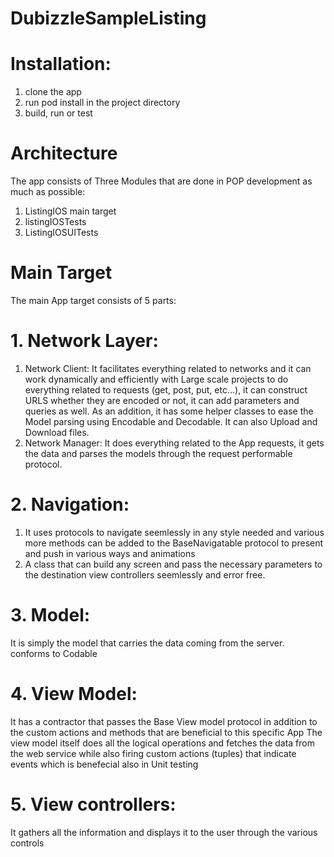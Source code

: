 # DubizzleSampleListing

# Installation:

  1. clone the app
  2. run pod install in the project directory
  3. build, run or test



# Architecture

The app consists of Three Modules that are done in POP development as much as possible:

  1. ListingIOS main target
  2. listingIOSTests
  3. ListingIOSUITests


# Main Target

The main App target consists of 5 parts:

# 1. Network Layer:
  
  1. Network Client: It facilitates everything related to networks and it can work dynamically and efficiently with Large scale projects to do everything related to requests (get, post, put, etc...), it can construct URLS whether they are encoded or not, it can add parameters and queries as well. As an addition, it has some helper classes to ease the Model parsing using Encodable and Decodable. It can also Upload and Download files.
  2. Network Manager: It does everything related to the App requests, it gets the data and parses the models through the request performable protocol.
  
# 2. Navigation:
  
  1. It uses protocols to navigate seemlessly in any style needed and various more methods can be added to the BaseNavigatable protocol to present and push in various ways and animations
  2. A class that can build any screen and pass the necessary parameters to the destination view controllers seemlessly and error free.
  
# 3. Model:

  It is simply the model that carries the data coming from the server. conforms to Codable

# 4. View Model:

  It has a contractor that passes the Base View model protocol in addition to the custom actions and methods that are beneficial to this specific App
  The view model itself does all the logical operations and fetches the data from the web service while also firing custom actions (tuples) that indicate events which is benefecial also in Unit testing

# 5. View controllers:

  It gathers all the information and displays it to the user through the various controls
